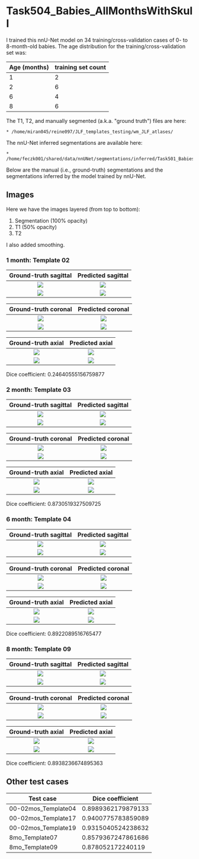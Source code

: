 # Task504_Babies_AllMonthsWithSkull

I trained this nnU-Net model on 34 training/cross-validation cases of 0- to 8-month-old babies.
The age distribution for the training/cross-validation set was:

| Age (months)      | training set count | 
| ----------- | ----------- |
| 1  | 2        |
| 2 | 6         |
| 6 | 4         |
| 8 | 6         |


The T1, T2, and manually segmented (a.k.a. "ground truth") files are here:

    * /home/miran045/reine097/JLF_templates_testing/wm_JLF_atlases/

The nnU-Net inferred segmentations are available here:

    * /home/feczk001/shared/data/nnUNet/segmentations/inferred/Task501_Babies_AllMonths/

Below are the manual (i.e., ground-truth) segmentations and the segmentations
inferred by the model trained by nnU-Net.

## Images

Here we have the images layered (from top to bottom):

1. Segmentation (100% opacity)
2. T1 (50% opacity)
3. T2

I also added smoothing.

### 1 month: Template 02

Ground-truth sagittal       |  Predicted sagittal
:-------------------------:|:-------------------------:
![](../img/Task504/1mo/Template02/sagittal/ground_truth.jpg)  |  ![](../img/Task504/1mo/Template02/sagittal/inferred.jpg)
![](../img/Task504/1mo/Template02/sagittal/ground_truth_outline.jpg)  |  ![](../img/Task504/1mo/Template02/sagittal/inferred_outline.jpg)

Ground-truth coronal       |  Predicted coronal
:-------------------------:|:-------------------------:
![](../img/Task504/1mo/Template02/coronal/ground_truth.jpg)  |  ![](../img/Task504/1mo/Template02/coronal/inferred.jpg)
![](../img/Task504/1mo/Template02/coronal/ground_truth_outline.jpg)  |  ![](../img/Task504/1mo/Template02/coronal/inferred_outline.jpg)

Ground-truth axial       |  Predicted axial
:-------------------------:|:-------------------------:
![](../img/Task504/1mo/Template02/axial/ground_truth.jpg)  |  ![](../img/Task504/1mo/Template02/axial/inferred.jpg)
![](../img/Task504/1mo/Template02/axial/ground_truth_outline.jpg)  |  ![](../img/Task504/1mo/Template02/axial/inferred_outline.jpg)

Dice coefficient: 0.24640555156759877

### 2 month: Template 03

Ground-truth sagittal       |  Predicted sagittal
:-------------------------:|:-------------------------:
![](../img/Task504/2mo/Template03/sagittal/ground_truth.jpg)  |  ![](../img/Task504/2mo/Template03/sagittal/inferred.jpg)
![](../img/Task504/2mo/Template03/sagittal/ground_truth_outline.jpg)  |  ![](../img/Task504/2mo/Template03/sagittal/inferred_outline.jpg)

Ground-truth coronal       |  Predicted coronal
:-------------------------:|:-------------------------:
![](../img/Task504/2mo/Template03/coronal/ground_truth.jpg)  |  ![](../img/Task504/2mo/Template03/coronal/inferred.jpg)
![](../img/Task504/2mo/Template03/coronal/ground_truth_outline.jpg)  |  ![](../img/Task504/2mo/Template03/coronal/inferred_outline.jpg)

Ground-truth axial       |  Predicted axial
:-------------------------:|:-------------------------:
![](../img/Task504/2mo/Template03/axial/ground_truth.jpg)  |  ![](../img/Task504/2mo/Template03/axial/inferred.jpg)
![](../img/Task504/2mo/Template03/axial/ground_truth_outline.jpg)  |  ![](../img/Task504/2mo/Template03/axial/inferred_outline.jpg)

Dice coefficient: 0.8730519327509725

### 6 month: Template 04

Ground-truth sagittal       |  Predicted sagittal
:-------------------------:|:-------------------------:
![](../img/Task504/6mo/Template04/sagittal/ground_truth.jpg)  |  ![](../img/Task504/6mo/Template04/sagittal/inferred.jpg)
![](../img/Task504/6mo/Template04/sagittal/ground_truth_outline.jpg)  |  ![](../img/Task504/6mo/Template04/sagittal/inferred_outline.jpg)

Ground-truth coronal       |  Predicted coronal
:-------------------------:|:-------------------------:
![](../img/Task504/6mo/Template04/coronal/ground_truth.jpg)  |  ![](../img/Task504/6mo/Template04/coronal/inferred.jpg)
![](../img/Task504/6mo/Template04/coronal/ground_truth_outline.jpg)  |  ![](../img/Task504/6mo/Template04/coronal/inferred_outline.jpg)

Ground-truth axial       |  Predicted axial
:-------------------------:|:-------------------------:
![](../img/Task504/6mo/Template04/axial/ground_truth.jpg)  |  ![](../img/Task504/6mo/Template04/axial/inferred.jpg)
![](../img/Task504/6mo/Template04/axial/ground_truth_outline.jpg)  |  ![](../img/Task504/6mo/Template04/axial/inferred_outline.jpg)

Dice coefficient: 0.8922089516765477

### 8 month: Template 09

Ground-truth sagittal       |  Predicted sagittal
:-------------------------:|:-------------------------:
![](../img/Task501/8mo_Template01/sagittal_gt.jpg)  |  ![](../img/Task501/8mo_Template01/sagittal_inferred.jpg)
![](../img/Task501/8mo_Template01/sagittal_gt_outline.jpg)  |  ![](../img/Task501/8mo_Template01/sagittal_inferred_outline.jpg)

Ground-truth coronal       |  Predicted coronal
:-------------------------:|:-------------------------:
![](../img/Task501/8mo_Template01/coronal_gt.jpg)  |  ![](../img/Task501/8mo_Template01/coronal_inferred.jpg)
![](../img/Task501/8mo_Template01/coronal_gt_outline.jpg)  |  ![](../img/Task501/8mo_Template01/coronal_inferred_outline.jpg)

Ground-truth axial       |  Predicted axial
:-------------------------:|:-------------------------:
![](../img/Task501/8mo_Template01/axial_gt.jpg) |  ![](../img/Task501/8mo_Template01/axial_inferred.jpg)
![](../img/Task501/8mo_Template01/axial_gt_outline.jpg)  |  ![](../img/Task501/8mo_Template01/axial_inferred_outline.jpg)

Dice coefficient: 0.8938236674895363

## Other test cases

| Test case      | Dice coefficient | 
| ----------- | ----------- |
| 00-02mos_Template04      | 0.8989362179879133        |
| 00-02mos_Template17   | 0.9400775783859089        |
| 00-02mos_Template19 | 0.9315040524238632         |
| 8mo_Template07 | 0.8579367247861686         |
| 8mo_Template09 | 0.878052172240119         |
